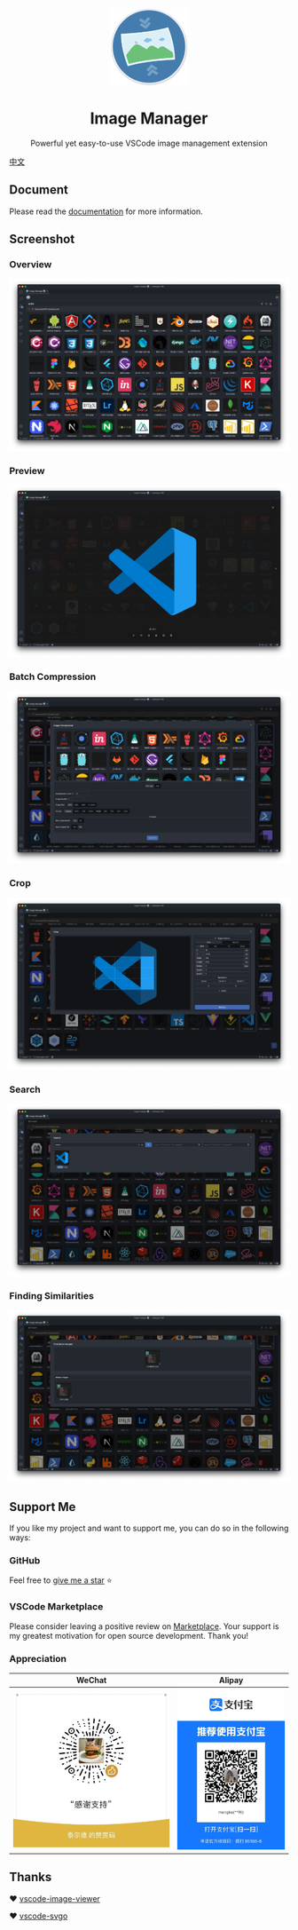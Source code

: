 <p align='center'>
  <a href='https://github.com/hemengke1997/vscode-image-manager' target="_blank" rel='noopener noreferrer'>
    <img width='140' src='./assets/logo.png' alt='logo' />
  </a>
</p>

<h1 align='center'>Image Manager</h1>

<p align='center'>Powerful yet easy-to-use VSCode image management extension<p>


[中文](./README.zh.md)

## Document

Please read the [documentation](https://hemengke1997.github.io/vscode-image-manager/) for more information.

## Screenshot

### Overview

![overview](./screenshots/overview.png)


### Preview

![preview](./screenshots/preview.png)


### Batch Compression

![compression](./screenshots/compression.png)

### Crop

![crop](./screenshots/crop.png)

### Search

![search](./screenshots/search.png)

### Finding Similarities

![find-similirity](./screenshots/find-similarity.png)


## Support Me

If you like my project and want to support me, you can do so in the following ways:

### GitHub

Feel free to [give me a star](https://github.com/hemengke1997/vscode-image-manager) ⭐️

### VSCode Marketplace

Please consider leaving a positive review on [Marketplace](https://marketplace.visualstudio.com/items?itemName=minko.image-manager&ssr=false#review-details). Your support is my greatest motivation for open source development. Thank you!

### Appreciation

| WeChat                                     | Alipay                                  |
| ------------------------------------------ | --------------------------------------- |
| <img src="./screenshots/wechatpay.jpeg" /> | <img src="./screenshots/alipay.jpeg" /> |


## Thanks

❤️ [vscode-image-viewer](https://github.com/ZhangJian1713/vscode-image-viewer)

❤️ [vscode-svgo](https://github.com/1000ch/vscode-svgo)
